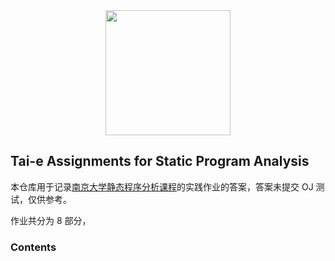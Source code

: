 <div align="center">
  <a href="https://tai-e.pascal-lab.net/">
    <img src="https://tai-e.pascal-lab.net/o-tai-e.webp" height="200">
  </a>
</div>

## Tai-e Assignments for Static Program Analysis

本仓库用于记录[南京大学静态程序分析课程](https://tai-e.pascal-lab.net/)的实践作业的答案，答案未提交 OJ 测试，仅供参考。

作业共分为 8 部分，

### Contents

